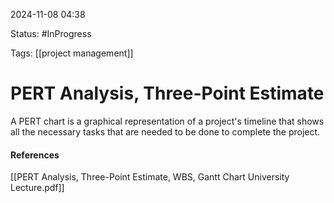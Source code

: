 
2024-11-08 04:38

Status: #InProgress

Tags: [[project management]]

# PERT Analysis, Three-Point Estimate

A PERT chart is a graphical representation of a project's timeline that shows all the necessary tasks that are needed to be done to complete the project.





#### References
[[PERT Analysis, Three-Point Estimate, WBS, Gantt Chart University Lecture.pdf]]